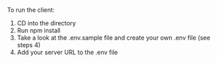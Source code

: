 To run the client:
1. CD into the directory
2. Run npm install
3. Take a look at the .env.sample file and create your own .env file (see steps 4)
4. Add your server URL to the .env file